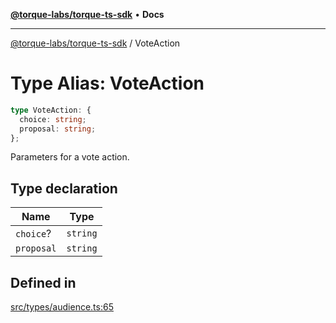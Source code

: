 [**@torque-labs/torque-ts-sdk**](../README.md) • **Docs**

***

[@torque-labs/torque-ts-sdk](../README.md) / VoteAction

# Type Alias: VoteAction

```ts
type VoteAction: {
  choice: string;
  proposal: string;
};
```

Parameters for a vote action.

## Type declaration

| Name | Type |
| ------ | ------ |
| `choice`? | `string` |
| `proposal` | `string` |

## Defined in

[src/types/audience.ts:65](https://github.com/torque-labs/torque-ts-sdk/blob/a30afeab92cb119627ec542f4c8aff2dd9faf383/src/types/audience.ts#L65)
